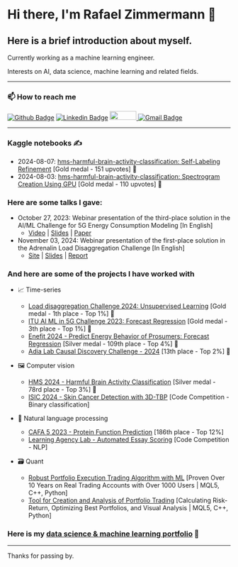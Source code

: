 
# Hi there, I'm Rafael Zimmermann 👋

## Here is a brief introduction about myself.

Currently working as a machine learning engineer.

Interests on AI, data science, machine learning and related fields.

---

### 📫 How to reach me 
[![Github Badge](https://img.shields.io/badge/-Github-000?style=flat-square&logo=Github&logoColor=white)](https://github.com/rafaelsudbrackzimmermann)
[![Linkedin Badge](https://img.shields.io/badge/-LinkedIn-blue?style=flat-square&logo=Linkedin&logoColor=white)](https://www.linkedin.com/in/rafael-sudbrack-zimmermann-827444ab/)
<a href="https://www.kaggle.com/rafaelzimmermann1">
  <img src="https://www.dataapplab.com/wp-content/uploads/2017/06/kaggle-logo-gray-300.png" width="60px" height="20px">
</a>
[![Gmail Badge](https://img.shields.io/badge/-Gmail-c14438?style=flat-square&logo=Gmail&logoColor=white)](mailto:rafaelszimmermann@gmail.com)

---

### Kaggle notebooks ✍️
- 2024-08-07: [hms-harmful-brain-activity-classification: Self-Labeling Refinement](https://www.kaggle.com/code/rafaelzimmermann1/no-ensemble-new-spectrograms-label-refine) [Gold medal - 151 upvotes] 🥇
- 2024-08-03: [hms-harmful-brain-activity-classification: Spectrogram Creation Using GPU](https://www.kaggle.com/code/rafaelzimmermann1/hms-spectrogram-creation-using-gpu) [Gold medal - 110 upvotes] 🥇

### Here are some talks I gave:
- October 27, 2023: Webinar presentation of the third-place solution in the AI/ML Challenge for 5G Energy Consumption Modeling [In English]
  - [Video](https://www.youtube.com/watch?v=G5CTO2ANOqk) | [Slides](https://github.com/ITU-AI-ML-in-5G-Challenge/-3-Place-Solution-5G-Energy-Consumption-Modelling-Challenge/blob/main/Hybrid%20Boosted%20Model%20with%20an%20Approach%20Inspired.pptx) | [Paper](https://github.com/ITU-AI-ML-in-5G-Challenge/-3-Place-Solution-5G-Energy-Consumption-Modelling-Challenge/blob/main/ITUJ-2024-0022.R2_APR_TSB_EDIT.pdf)
- November 03, 2024: Webinar presentation of the first-place solution in the Adrenalin Load Disaggregation Challenge [In English]
  - [Site](https://adrenalin.energy/Load-Disaggregation-Challenge-Energy-use-in-buildings) | [Slides](https://github.com/rafaelsudbrackzimmermann/1-PLACE-SOLUTION-ADRENALIN/blob/main/Submission%201/Presentation.pptx) | [Report](https://github.com/rafaelsudbrackzimmermann/1-PLACE-SOLUTION-ADRENALIN/blob/main/Submission%201/Report.docx)

### And here are some of the projects I have worked with
- :chart_with_upwards_trend: Time-series
  - [Load disaggregation Challenge 2024: Unsupervised Learning](https://codalab.lisn.upsaclay.fr/competitions/19659) [Gold medal - 1th place - Top 1%] 🥇
  - [ITU AI ML in 5G Challenge 2023: Forecast Regression](https://aiforgood.itu.int/event/5g-energy-consumption-modelling-ai-ml-solutions-for-climate-change/) [Gold medal - 3th place - Top 1%] 🥇
  - [Enefit 2024 - Predict Energy Behavior of Prosumers: Forecast Regression](https://www.kaggle.com/competitions/predict-energy-behavior-of-prosumers/overview) [Silver medal - 109th place - Top 4%] 🥈
  - [Adia Lab Causal Discovery Challenge - 2024](https://hub.crunchdao.com/competitions/causality-discovery) [13th place - Top 2%] 🥈

- :framed_picture: Computer vision
  - [HMS 2024 - Harmful Brain Activity Classification](https://www.kaggle.com/competitions/hms-harmful-brain-activity-classification) [Silver medal - 78rd place - Top 3%] 🥈
  - [ISIC 2024 - Skin Cancer Detection with 3D-TBP](https://www.kaggle.com/competitions/isic-2024-challenge) [Code Competition - Binary classification]

- :page_facing_up: Natural language processing
  - [CAFA 5 2023 - Protein Function Prediction](https://www.kaggle.com/competitions/cafa-5-protein-function-prediction) [186th place - Top 12%]
  - [Learning Agency Lab - Automated Essay Scoring](https://www.kaggle.com/competitions/learning-agency-lab-automated-essay-scoring-2) [Code Competition - NLP]

- :card_file_box: Quant
  - [Robust Portfolio Execution Trading Algorithm with ML](https://) [Proven Over 10 Years on Real Trading Accounts with Over 1000 Users | MQL5, C++, Python]
  - [Tool for Creation and Analysis of Portfolio Trading](https://) [Calculating Risk-Return, Optimizing Best Portfolios, and Visual Analysis | MQL5, C++, Python]

### Here is my [data science & machine learning portfolio](https://github.com/rafaelsudbrackzimmermann/-MachineLearning) :robot:

---

Thanks for passing by.
